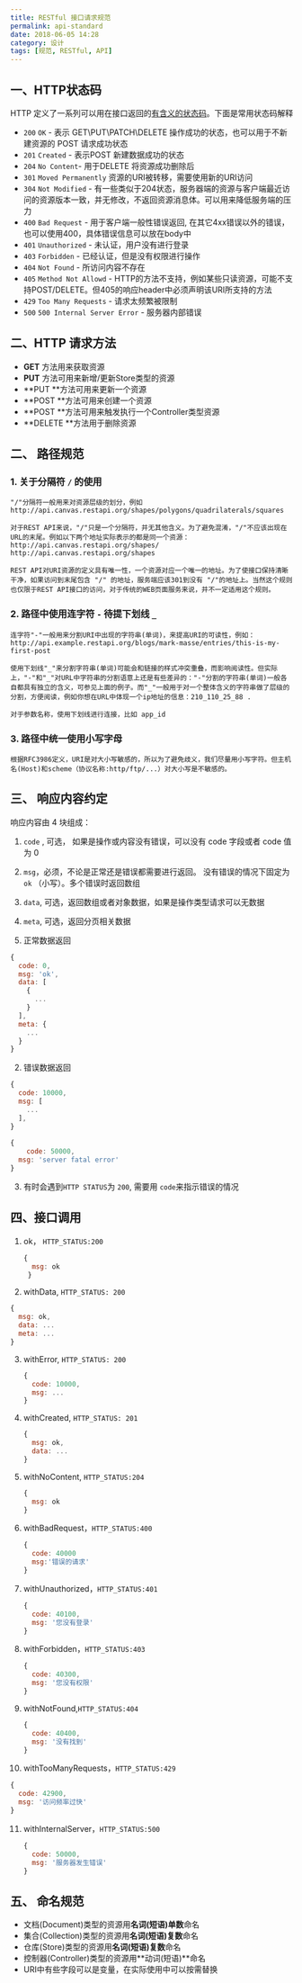 ```yaml
---
title: RESTful 接口请求规范
permalink: api-standard
date: 2018-06-05 14:28
category: 设计
tags: [规范, RESTful, API]
---
```


## 一、HTTP状态码

HTTP 定义了一系列可以用在接口返回的[有含义的状态码](https://en.wikipedia.org/wiki/List_of_HTTP_status_codes)。下面是常用状态码解释

- `200` `OK` - 表示 GET\PUT\PATCH\DELETE 操作成功的状态，也可以用于不新建资源的 POST 请求成功状态
- `201` `Created` - 表示POST 新建数据成功的状态
- `204` `No Content`- 用于DELETE 将资源成功删除后
- `301`  `Moved Permanently` 资源的URI被转移，需要使用新的URI访问
- `304` `Not Modified` - 有一些类似于204状态，服务器端的资源与客户端最近访问的资源版本一致，并无修改，不返回资源消息体。可以用来降低服务端的压力
- `400` `Bad Request` - 用于客户端一般性错误返回, 在其它4xx错误以外的错误，也可以使用400，具体错误信息可以放在body中
- `401` `Unauthorized` - 未认证，用户没有进行登录
- `403` `Forbidden` - 已经认证，但是没有权限进行操作
- `404` `Not Found` - 所访问内容不存在
- `405` `Method Not Allowd` - HTTP的方法不支持，例如某些只读资源，可能不支持POST/DELETE。但405的响应header中必须声明该URI所支持的方法
- `429` `Too Many Requests` - 请求太频繁被限制
- `500` `500 Internal Server Error`  - 服务器内部错误



## 二、HTTP 请求方法

- **GET** 方法用来获取资源
- **PUT** 方法可用来新增/更新Store类型的资源
- **PUT **方法可用来更新一个资源
- **POST **方法可用来创建一个资源
- **POST **方法可用来触发执行一个Controller类型资源
- **DELETE **方法用于删除资源



##  二、 路径规范

### 1. 关于分隔符 `/` 的使用

```
"/"分隔符一般用来对资源层级的划分，例如 http://api.canvas.restapi.org/shapes/polygons/quadrilaterals/squares

对于REST API来说，"/"只是一个分隔符，并无其他含义。为了避免混淆，"/"不应该出现在URL的末尾。例如以下两个地址实际表示的都是同一个资源：
http://api.canvas.restapi.org/shapes/
http://api.canvas.restapi.org/shapes

REST API对URI资源的定义具有唯一性，一个资源对应一个唯一的地址。为了使接口保持清晰干净，如果访问到末尾包含 "/" 的地址，服务端应该301到没有 "/"的地址上。当然这个规则也仅限于REST API接口的访问，对于传统的WEB页面服务来说，并不一定适用这个规则。
```

### 2. 路径中使用连字符 `-` 待提下划线 `_`

```
连字符"-"一般用来分割URI中出现的字符串(单词)，来提高URI的可读性，例如：  
http://api.example.restapi.org/blogs/mark-masse/entries/this-is-my-first-post  

使用下划线"_"来分割字符串(单词)可能会和链接的样式冲突重叠，而影响阅读性。但实际上，"-"和"_"对URL中字符串的分割语意上还是有些差异的："-"分割的字符串(单词)一般各自都具有独立的含义，可参见上面的例子。而"_"一般用于对一个整体含义的字符串做了层级的分割，方便阅读，例如你想在URL中体现一个ip地址的信息：210_110_25_88 .

对于参数名称，使用下划线进行连接，比如 app_id
```

### 3. 路径中统一使用小写字母

```
根据RFC3986定义，URI是对大小写敏感的，所以为了避免歧义，我们尽量用小写字符。但主机名(Host)和scheme（协议名称:http/ftp/...）对大小写是不敏感的。
```

 

 ## 三、 响应内容约定

响应内容由 4 块组成：

1. `code` , 可选， 如果是操作或内容没有错误，可以没有 code 字段或者 code 值为 0 
2. `msg`，必须，不论是正常还是错误都需要进行返回。 没有错误的情况下固定为 `ok` （小写）。多个错误时返回数组
3. `data`, 可选，返回数组或者对象数据，如果是操作类型请求可以无数据
4. `meta`, 可选，返回分页相关数据

1. 正常数据返回

```js
{
  code: 0,
  msg: 'ok',
  data: [
    { 
      ...
    }
  ],
  meta: {
  	...    
  }
}
```

2. 错误数据返回

```js
{
  code: 10000,
  msg: [
    ...
  ],
}
    
{
	code: 50000,
  msg: 'server fatal error'
}
```

3. 有时会遇到`HTTP STATUS`为 `200`, 需要用 `code`来指示错误的情况

##  四、接口调用

1. ok， `HTTP_STATUS:200`
   ```js
   {
     msg: ok
	}
   ```
   
   
   
2. withData, `HTTP_STATUS: 200`
	
  ```js
  {
    msg: ok,
    data: ...
    meta: ...
  }
  ```



3. withError, `HTTP_STATUS: 200`

   ```js
   {
     code: 10000,
     msg: ...
   }
   ```

   

4. withCreated, `HTTP_STATUS: 201`

   ```js
   {
     msg: ok,
     data: ...
   }
   ```

   

5. withNoContent, `HTTP_STATUS:204` 

   ```js
   {
     msg: ok
   }
   ```

   

6. withBadRequest，`HTTP_STATUS:400`

   ```js
   {
     code: 40000
     msg:'错误的请求'
   }
   ```

   

7. withUnauthorized，`HTTP_STATUS:401`

   ```js
   {
     code: 40100,
     msg: '您没有登录'
   }
   ```

   

8. withForbidden，`HTTP_STATUS:403`

   ```js
   {
     code: 40300,
     msg: '您没有权限'
   }
   ```

   

9. withNotFound,`HTTP_STATUS:404`

   ```js
   {
     code: 40400,
     msg: '没有找到'
   }
   ```

   

10. withTooManyRequests，`HTTP_STATUS:429`

   ```js
   {
     code: 42900,
     msg: '访问频率过快'
   }
   ```

   

11. withInternalServer，`HTTP_STATUS:500`

    ```js
    {
      code: 50000,
      msg: '服务器发生错误'
    }
    ```

    


## 五、 命名规范

- 文档(Document)类型的资源用**名词(短语)单数**命名
- 集合(Collection)类型的资源用**名词(短语)复数**命名
- 仓库(Store)类型的资源用**名词(短语)复数**命名
- 控制器(Controller)类型的资源用**动词(短语)**命名
- URI中有些字段可以是变量，在实际使用中可以按需替换